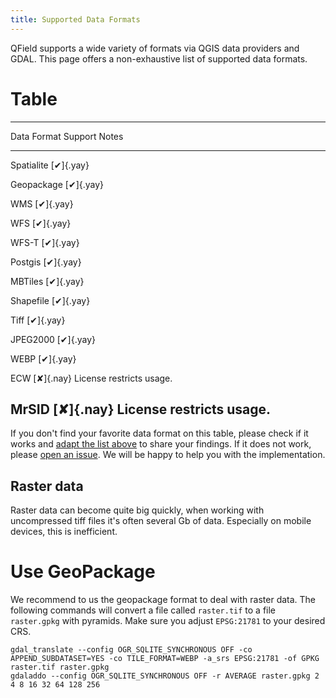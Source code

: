 ```yaml
---
title: Supported Data Formats
---
```


QField supports a wide variety of formats via QGIS data providers and
GDAL. This page offers a non-exhaustive list of supported data formats.

Table
=====

  -----------------------------------------------------------------------
  Data Format      Support          Notes
  ---------------- ---------------- -------------------------------------
  Spatialite       [✔]{.yay}        

  Geopackage       [✔]{.yay}        

  WMS              [✔]{.yay}        

  WFS              [✔]{.yay}        

  WFS-T            [✔]{.yay}        

  Postgis          [✔]{.yay}        

  MBTiles          [✔]{.yay}        

  Shapefile        [✔]{.yay}        

  Tiff             [✔]{.yay}        

  JPEG2000         [✔]{.yay}        

  WEBP             [✔]{.yay}        

  ECW              [✘]{.nay}        License restricts usage.

  MrSID            [✘]{.nay}        License restricts usage.
  -----------------------------------------------------------------------

If you don\'t find your favorite data format on this table, please check
if it works and [adapt the list
above](https://github.com/opengisch/QField-docs/edit/master/en/project-management/dataformat.rst)
to share your findings. If it does not work, please [open an
issue](https://github.com/opengisch/OSGeo4A/issues). We will be happy to
help you with the implementation.

Raster data
-----------

Raster data can become quite big quickly, when working with uncompressed
tiff files it\'s often several Gb of data. Especially on mobile devices,
this is inefficient.

Use GeoPackage
==============

We recommend to us the geopackage format to deal with raster data. The
following commands will convert a file called `raster.tif` to a file
`raster.gpkg` with pyramids. Make sure you adjust `EPSG:21781` to your
desired CRS.

``` {.bash}
gdal_translate --config OGR_SQLITE_SYNCHRONOUS OFF -co  APPEND_SUBDATASET=YES -co TILE_FORMAT=WEBP -a_srs EPSG:21781 -of GPKG raster.tif raster.gpkg
gdaladdo --config OGR_SQLITE_SYNCHRONOUS OFF -r AVERAGE raster.gpkg 2 4 8 16 32 64 128 256
```
